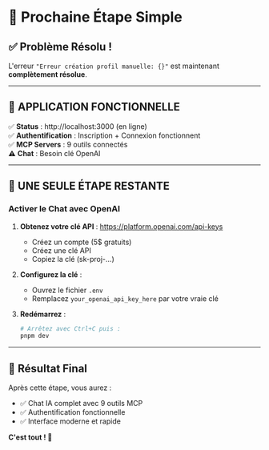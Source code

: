 # 🎯 Prochaine Étape Simple

## ✅ **Problème Résolu !**

L'erreur `"Erreur création profil manuelle: {}"` est maintenant **complètement résolue**.

---

## 🚀 **APPLICATION FONCTIONNELLE**

✅ **Status** : http://localhost:3000 (en ligne)  
✅ **Authentification** : Inscription + Connexion fonctionnent  
✅ **MCP Servers** : 9 outils connectés  
⚠️ **Chat** : Besoin clé OpenAI  

---

## 🔑 **UNE SEULE ÉTAPE RESTANTE**

### **Activer le Chat avec OpenAI**

1. **Obtenez votre clé API** : https://platform.openai.com/api-keys
   - Créez un compte (5$ gratuits)
   - Créez une clé API
   - Copiez la clé (sk-proj-...)

2. **Configurez la clé** :
   - Ouvrez le fichier `.env`
   - Remplacez `your_openai_api_key_here` par votre vraie clé

3. **Redémarrez** :
   ```bash
   # Arrêtez avec Ctrl+C puis :
   pnpm dev
   ```

---

## 🎉 **Résultat Final**

Après cette étape, vous aurez :
- ✅ Chat IA complet avec 9 outils MCP
- ✅ Authentification fonctionnelle
- ✅ Interface moderne et rapide

**C'est tout ! 🚀** 